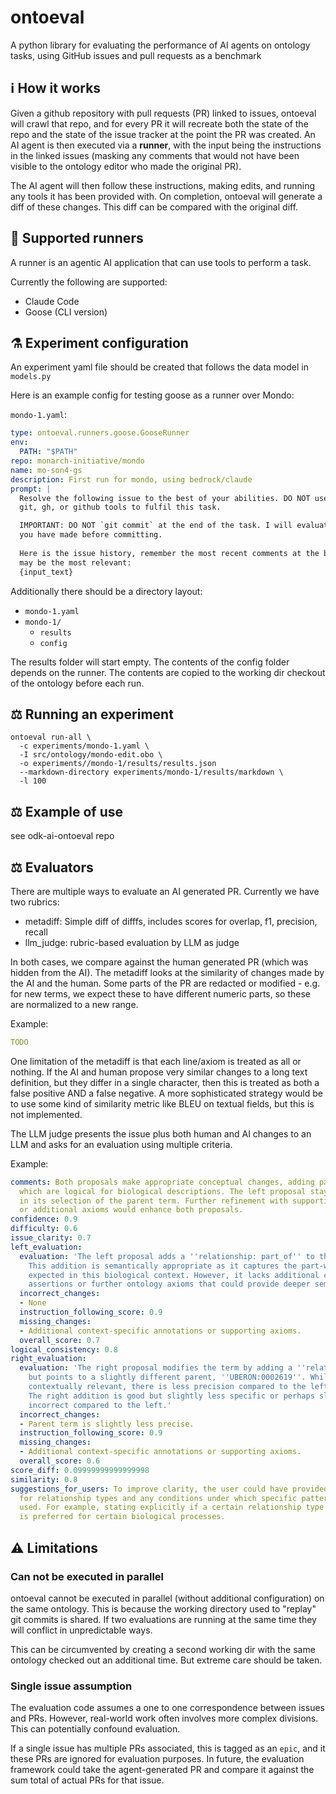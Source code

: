 # ontoeval

A python library for evaluating the performance of AI agents on ontology tasks, using GitHub issues and pull requests as a benchmark

## ℹ️ How it works

Given a github repository with pull requests (PR) linked to issues, ontoeval will crawl that repo,
and for every PR it will recreate both the state of the repo and the state of the issue tracker at
the point the PR was created. An AI agent is then executed via a **runner**, with the input being the instructions in the linked issues (masking any comments that would not have been visible to the ontology editor who made the original
PR).

The AI agent will then follow these instructions, making edits, and running any tools it has been provided
with. On completion, ontoeval will generate a diff of these changes. This diff can be compared with
the original diff.

## 🏃 Supported runners

A runner is an agentic AI application that can use tools to perform a task.

Currently the following are supported:

- Claude Code
- Goose (CLI version)

## ⚗️ Experiment configuration

An experiment yaml file should be created that follows the data model in `models.py`

Here is an example config for testing goose as a runner over Mondo:

`mondo-1.yaml`:

```yaml
type: ontoeval.runners.goose.GooseRunner
env:
  PATH: "$PATH"
repo: monarch-initiative/mondo
name: mo-son4-gs
description: First run for mondo, using bedrock/claude
prompt: |
  Resolve the following issue to the best of your abilities. DO NOT use
  git, gh, or github tools to fulfil this task.

  IMPORTANT: DO NOT `git commit` at the end of the task. I will evaluate the modifications
  you have made before committing.
  
  Here is the issue history, remember the most recent comments at the bottom
  may be the most relevant:
  {input_text}
```

Additionally there should be a directory layout:

 * `mondo-1.yaml`
 * `mondo-1/`
     * `results`
     * `config`

The results folder will start empty. The contents of the config folder depends on the runner. The contents are copied to the working dir checkout
of the ontology before each run.  

## ⚖️ Running an experiment

```
ontoeval run-all \
  -c experiments/mondo-1.yaml \
  -I src/ontology/mondo-edit.obo \
  -o experiments//mondo-1/results/results.json 
  --markdown-directory experiments/mondo-1/results/markdown \
  -l 100
```

## ⚖️  Example of use

see odk-ai-ontoeval repo

## ⚖️  Evaluators

There are multiple ways to evaluate an AI generated PR. Currently we have two rubrics:

- metadiff: Simple diff of difffs, includes scores for overlap, f1, precision, recall
- llm_judge: rubric-based evaluation by LLM as judge

In both cases, we compare against the human generated PR (which was hidden from the AI). The metadiff looks at the similarity of changes made
by the AI and the human. Some parts of the PR are redacted or modified - e.g. for new terms, we expect these to have different numeric parts, so
these are normalized to a new range.

Example:

```yaml
TODO
```

One limitation of the metadiff is that each line/axiom is treated as all or nothing. If the AI and human propose very similar changes to a long text definition, but they differ in a single character, then this is treated as both a false positive AND a false negative. A more sophisticated strategy would be
to use some kind of similarity metric like BLEU on textual fields, but this is not implemented.

The LLM judge presents the issue plus both human and AI changes to an LLM and asks for an evaluation using multiple criteria.

Example:

```yaml
comments: Both proposals make appropriate conceptual changes, adding part-of relationships
  which are logical for biological descriptions. The left proposal stays more precise
  in its selection of the parent term. Further refinement with supporting annotations
  or additional axioms would enhance both proposals.
confidence: 0.9
difficulty: 0.6
issue_clarity: 0.7
left_evaluation:
  evaluation: 'The left proposal adds a ''relationship: part_of'' to the parent ''UBERON:0002616''.
    This addition is semantically appropriate as it captures the part-whole relationship
    expected in this biological context. However, it lacks additional context-specific
    assertions or further ontology axioms that could provide deeper semantic understanding.'
  incorrect_changes:
  - None
  instruction_following_score: 0.9
  missing_changes:
  - Additional context-specific annotations or supporting axioms.
  overall_score: 0.7
logical_consistency: 0.8
right_evaluation:
  evaluation: 'The right proposal modifies the term by adding a ''relationship: part_of''
    but points to a slightly different parent, ''UBERON:0002619''. While this is still
    contextually relevant, there is less precision compared to the left proposal.
    The right addition is good but slightly less specific or perhaps slightly more
    incorrect compared to the left.'
  incorrect_changes:
  - Parent term is slightly less precise.
  instruction_following_score: 0.9
  missing_changes:
  - Additional context-specific annotations or supporting axioms.
  overall_score: 0.6
score_diff: 0.09999999999999998
similarity: 0.8
suggestions_for_users: To improve clarity, the user could have provided explicit criteria
  for relationship types and any conditions under which specific patterns should be
  used. For example, stating explicitly if a certain relationship type or pattern
  is preferred for certain biological processes.
```

## ⚠️ Limitations

### Can not be executed in parallel

ontoeval cannot be executed in parallel (without additional configuration) on the same ontology. This
is because the working directory used to "replay" git commits is shared. If two evaluations are running
at the same time they will conflict in unpredictable ways.

This can be circumvented by creating a second working dir with the same ontology checked out an additional
time. But extreme care should be taken.

### Single issue assumption

The evaluation code assumes a one to one correspondence between issues and PRs. However, real-world
work often involves more complex divisions. This can potentially confound evaluation.

If a single issue has multiple PRs associated, this is tagged as an `epic`, and it these PRs are
ignored for evaluation purposes. In future, the evaluation framework could take the agent-generated PR
and compare it against the sum total of actual PRs for that issue.